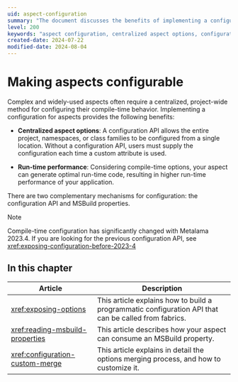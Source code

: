 ```yaml
---
uid: aspect-configuration
summary: "The document discusses the benefits of implementing a configuration for aspects in a project, such as centralized aspect options and improved run-time performance. It also mentions two mechanisms for configuration: the configuration API and MSBuild properties."
level: 200
keywords: "aspect configuration, centralized aspect options, configuration API, MSBuild properties,compile-time options, custom attribute"
created-date: 2024-07-22
modified-date: 2024-08-04
---
```


# Making aspects configurable

Complex and widely-used aspects often require a centralized, project-wide method for configuring their compile-time behavior. Implementing a configuration for aspects provides the following benefits:

* **Centralized aspect options**: A configuration API allows the entire project, namespaces, or class families to be configured from a single location. Without a configuration API, users must supply the configuration each time a custom attribute is used.

* **Run-time performance**: Considering compile-time options, your aspect can generate optimal run-time code, resulting in higher run-time performance of your application.

There are two complementary mechanisms for configuration: the configuration API and MSBuild properties.

> [!NOTE]
> Compile-time configuration has significantly changed with Metalama 2023.4. If you are looking for the previous configuration API, see <xref:exposing-configuration-before-2023-4>

## In this chapter

| Article | Description |
|---------|-------------|
| <xref:exposing-options> | This article explains how to build a programmatic configuration API that can be called from fabrics. |
| <xref:reading-msbuild-properties> | This article describes how your aspect can consume an MSBuild property. |
| <xref:configuration-custom-merge> | This article explains in detail the options merging process, and how to customize it. |





